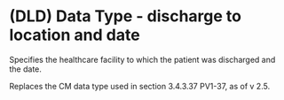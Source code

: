# (DLD) Data Type - discharge to location and date

Specifies the healthcare facility to which the patient was discharged and the date.

Replaces the CM data type used in section 3.4.3.37 PV1-37, as of v 2.5.

